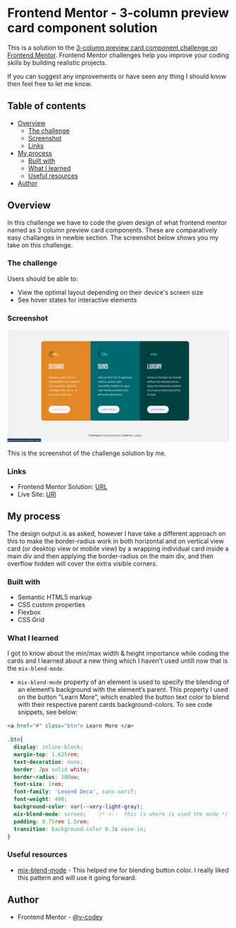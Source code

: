 # Frontend Mentor - 3-column preview card component solution

This is a solution to the [3-column preview card component challenge on Frontend Mentor](https://www.frontendmentor.io/challenges/3column-preview-card-component-pH92eAR2-). Frontend Mentor challenges help you improve your coding skills by building realistic projects. 

If you can suggest any improvements or have seen any thing I should know then feel free to let me know.

## Table of contents

- [Overview](#overview)
  - [The challenge](#the-challenge)
  - [Screenshot](#screenshot)
  - [Links](#links)
- [My process](#my-process)
  - [Built with](#built-with)
  - [What I learned](#what-i-learned)
  - [Useful resources](#useful-resources)
- [Author](#author)



## Overview
  In this challenge we have to code the given design of what frontend mentor named as 3 column preview card components. These are comparatively easy challanges in newbie section. The screenshot below shows you my take on this challenge.

### The challenge

Users should be able to:

- View the optimal layout depending on their device's screen size
- See hover states for interactive elements

### Screenshot

![](/design/screenshot.jpg)

This is the screenshot of the challenge solution by me.
### Links

- Frontend Mentor Solution: [URL](https://www.frontendmentor.io/solutions/css-html-B5t-QZyOz)
- Live Site: [URl](https://v-codey.github.io/FEM-3-card-component/)

## My process

The design output is as asked, however I have take a different approach on this to make the border-radius work in both horizontal and on vertical view card (or desktop view or mobile view) by a wrapping individual card inside a main div and then applying the border-radius on the main div, and then overflow hidden will cover the extra visible corners. 

### Built with

- Semantic HTML5 markup
- CSS custom properties
- Flexbox
- CSS Grid

### What I learned

I got to know about the min/max width & height importance while coding the cards and I learned about a new thing which I haven't used untill now that is the `mix-blend-mode`.
- `mix-blend-mode` property of an element is used to specify the blending of an element’s background with the element’s parent. 
This property I used on the button "Learn More", which enabled the button text color to blend with their respective parent cards background-colors. 
To see code snippets, see below:

```html
<a href="#" class="btn"> Learn More </a>
```
```css
.btn{
  display: inline-block;
  margin-top: 1.625rem;
  text-decoration: none;
  border: 2px solid white;
  border-radius: 100vw;
  font-size: 1rem;
  font-family: 'Lexend Deca', sans-serif;
  font-weight: 400;
  background-color: var(--very-light-gray);
  mix-blend-mode: screen;    /* <--  this is where is used the mode */
  padding: 0.75rem 1.5rem;
  transition: background-color 0.3s ease-in;
}
```

### Useful resources

- [mix-blend-mode](https://www.geeksforgeeks.org/css-mix-blend-mode-property/) - This helped me for blending button color. I really liked this pattern and will use it going forward.


## Author
- Frontend Mentor - [@v-codey](https://www.frontendmentor.io/profile/v-codey)
